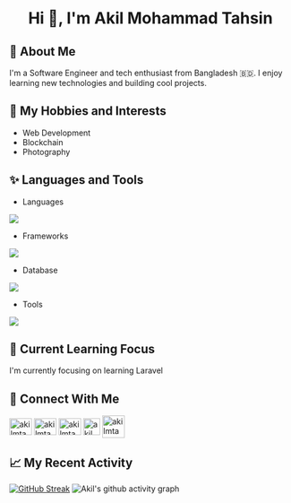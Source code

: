 <h1 align="center">Hi 👋, I'm Akil Mohammad Tahsin</h1>

## 👤 About Me
I'm a Software Engineer and tech enthusiast from Bangladesh 🇧🇩. I enjoy learning new technologies and building cool projects.

## 🔮 My Hobbies and Interests
- Web Development
- Blockchain
- Photography

## ✨ Languages and Tools

- Languages
<p align="left">
  <a href="https://skillicons.dev">
    <img src="https://skillicons.dev/icons?i=c,cpp,java,cs,js,php,solidity" />
  </a>
</p>

- Frameworks
<p align="left">
  <a href="https://skillicons.dev">
    <img src="https://skillicons.dev/icons?i=react,nodejs,express,bootstrap,tailwind,laravel" />
  </a>
</p>

- Database
<p align="left">
  <a href="https://skillicons.dev">
    <img src="https://skillicons.dev/icons?i=mongodb,mysql" />
  </a>
</p>

- Tools
<p align="left">
  <a href="https://skillicons.dev">
    <img src="https://skillicons.dev/icons?i=git,github,vscode,postman,androidstudio,linux,vite"/>
  </a>
</p>


## 🎯 Current Learning Focus
I'm currently focusing on learning Laravel

## 🔗 Connect With Me
<p align="left">
<a href="https://linkedin.com/in/akilmtahsin" target="_blank"><img align="center" src="https://raw.githubusercontent.com/rahuldkjain/github-profile-readme-generator/master/src/images/icons/Social/linked-in-alt.svg" alt="akilmtahsin" height="30" width="40" /></a>
<a href="https://facebook.com/akilmtahsin" target="_blank"><img align="center" src="https://raw.githubusercontent.com/rahuldkjain/github-profile-readme-generator/master/src/images/icons/Social/facebook.svg" alt="akilmtahsin" height="30" width="40" /></a>
<a href="https://instagram.com/akilmtahsin" target="_blank"><img align="center" src="https://raw.githubusercontent.com/rahuldkjain/github-profile-readme-generator/master/src/images/icons/Social/instagram.svg" alt="akilmtahsin" height="30" width="40" /></a>
<a href="https://twitter.com/akilmtahsin" target="_blank"><img align="center" src="https://img.freepik.com/free-vector/new-2023-twitter-logo-x-icon-design_1017-45418.jpg?w=740&t=st=1707893314~exp=1707893914~hmac=a6b9cc44fb67f944ec32d8d9bc5a51ab22051a164439f8d46393c0ff6686d898" alt="akilmtahsin" height="30" /></a>
<a href="mailto:akilmtahsin@gmail.com" target="_blank"><img align="center" src="https://skillicons.dev/icons?i=gmail" alt="akilmtahsin" height="40" width="40" /></a>
</p>

## 📈 My Recent Activity 
[![GitHub Streak](https://streak-stats.demolab.com/?user=akilmtahsin&theme=dark&card_width=1180)](https://git.io/streak-stats)
![Akil's github activity graph](https://github-readme-activity-graph.vercel.app/graph?username=akilmtahsin&theme=react-dark&custom_title=Akil%27s%20GitHub%20Activity%20Graph)


